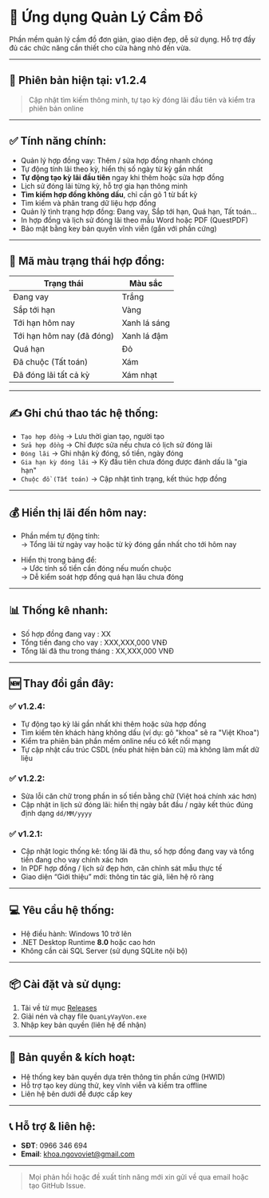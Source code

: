 # 📘 Ứng dụng Quản Lý Cầm Đồ

Phần mềm quản lý cầm đồ đơn giản, giao diện đẹp, dễ sử dụng. Hỗ trợ đầy đủ các chức năng cần thiết cho cửa hàng nhỏ đến vừa.

---

## 🚀 Phiên bản hiện tại: **v1.2.4**

> Cập nhật tìm kiếm thông minh, tự tạo kỳ đóng lãi đầu tiên và kiểm tra phiên bản online

---

## ✅ Tính năng chính:
- Quản lý hợp đồng vay: Thêm / sửa hợp đồng nhanh chóng
- Tự động tính lãi theo kỳ, hiển thị số ngày từ kỳ gần nhất
- **Tự động tạo kỳ lãi đầu tiên** ngay khi thêm hoặc sửa hợp đồng
- Lịch sử đóng lãi từng kỳ, hỗ trợ gia hạn thông minh
- **Tìm kiếm hợp đồng không dấu**, chỉ cần gõ 1 từ bất kỳ
- Tìm kiếm và phân trang dữ liệu hợp đồng
- Quản lý tình trạng hợp đồng: Đang vay, Sắp tới hạn, Quá hạn, Tất toán...
- In hợp đồng và lịch sử đóng lãi theo mẫu Word hoặc PDF (QuestPDF)
- Bảo mật bằng key bản quyền vĩnh viễn (gắn với phần cứng)

---

## 🎨 Mã màu trạng thái hợp đồng:

| Trạng thái                     | Màu sắc      |
|-------------------------------|--------------|
| Đang vay                      | Trắng        |
| Sắp tới hạn                   | Vàng         |
| Tới hạn hôm nay               | Xanh lá sáng |
| Tới hạn hôm nay (đã đóng)     | Xanh lá đậm  |
| Quá hạn                       | Đỏ           |
| Đã chuộc (Tất toán)           | Xám          |
| Đã đóng lãi tất cả kỳ         | Xám nhạt     |

---

## ✍️ Ghi chú thao tác hệ thống:

- `Tạo hợp đồng`         → Lưu thời gian tạo, người tạo  
- `Sửa hợp đồng`         → Chỉ được sửa nếu chưa có lịch sử đóng lãi  
- `Đóng lãi`             → Ghi nhận kỳ đóng, số tiền, ngày đóng  
- `Gia hạn kỳ đóng lãi` → Kỳ đầu tiên chưa đóng được đánh dấu là "gia hạn"  
- `Chuộc đồ (Tất toán)` → Cập nhật tình trạng, kết thúc hợp đồng  

---

## 💰 Hiển thị lãi đến hôm nay:

- Phần mềm tự động tính:  
  → Tổng lãi từ ngày vay hoặc từ kỳ đóng gần nhất cho tới hôm nay

- Hiển thị trong bảng để:  
  → Ước tính số tiền cần đóng nếu muốn chuộc  
  → Dễ kiểm soát hợp đồng quá hạn lâu chưa đóng  

---

## 📊 Thống kê nhanh:

- Số hợp đồng đang vay        : XX  
- Tổng tiền đang cho vay      : XXX,XXX,000 VNĐ  
- Tổng lãi đã thu trong tháng : XX,XXX,000 VNĐ  

---

## 🆕 Thay đổi gần đây:

### ✅ v1.2.4:
- Tự động tạo kỳ lãi gần nhất khi thêm hoặc sửa hợp đồng
- Tìm kiếm tên khách hàng không dấu (ví dụ: gõ "khoa" sẽ ra "Việt Khoa")
- Kiểm tra phiên bản phần mềm online nếu có kết nối mạng
- Tự cập nhật cấu trúc CSDL (nếu phát hiện bản cũ) mà không làm mất dữ liệu

### ✅ v1.2.2:
- Sửa lỗi căn chữ trong phần in số tiền bằng chữ (Việt hoá chính xác hơn)
- Cập nhật in lịch sử đóng lãi: hiển thị ngày bắt đầu / ngày kết thúc đúng định dạng `dd/MM/yyyy`

### ✅ v1.2.1:
- Cập nhật logic thống kê: tổng lãi đã thu, số hợp đồng đang vay và tổng tiền đang cho vay chính xác hơn
- In PDF hợp đồng / lịch sử đẹp hơn, căn chỉnh sát mẫu thực tế
- Giao diện “Giới thiệu” mới: thông tin tác giả, liên hệ rõ ràng

---

## 💻 Yêu cầu hệ thống:

- Hệ điều hành: Windows 10 trở lên
- .NET Desktop Runtime **8.0** hoặc cao hơn
- Không cần cài SQL Server (sử dụng SQLite nội bộ)

---

## 📦 Cài đặt và sử dụng:

1. Tải về từ mục [Releases](https://github.com/whoamilittl3fish/QuanLyHopDong/releases)
2. Giải nén và chạy file `QuanLyVayVon.exe`
3. Nhập key bản quyền (liên hệ để nhận)

---

## 🔐 Bản quyền & kích hoạt:

- Hệ thống key bản quyền dựa trên thông tin phần cứng (HWID)
- Hỗ trợ tạo key dùng thử, key vĩnh viễn và kiểm tra offline
- Liên hệ bên dưới để được cấp key

---

## 📞 Hỗ trợ & liên hệ:

- **SĐT**: 0966 346 694  
- **Email**: khoa.ngovoviet@gmail.com

---

> Mọi phản hồi hoặc đề xuất tính năng mới xin gửi về qua email hoặc tạo GitHub Issue.
